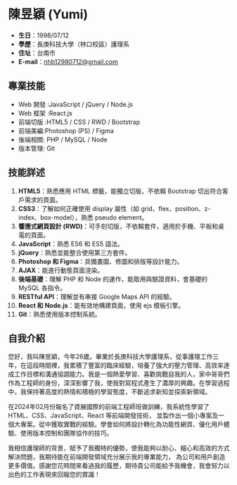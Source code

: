 # 陳昱穎 (Yumi)
- **生日**：1998/07/12
- **學歷**：長庚科技大學（林口校區）護理系
- **住址**：台南市
- **E-mail**：nhb12980712@gmail.com

## 專業技能
- Web 開發 :JavaScript / jQuery / Node.js
- Web 框架 :React.js
- 前端切版 :HTML5 / CSS / RWD / Bootstrap
- 前端美編:Photoshop (PS) / Figma
- 後端相關: PHP / MySQL / Node
- 版本管理: Git

## 技能詳述
1. **HTML5**：熟悉應用 HTML 標籤，能獨立切版，不依賴 Bootstrap 切出符合客戶需求的頁面。
2. **CSS3**：了解如何正確使用 display 屬性（如 grid、flex、position、z-index、box-model），熟悉 pseudo element。
3. **響應式網頁設計 (RWD)**：可手刻切版，不依賴套件，適用於手機、平板和桌電的頁面。
4. **JavaScript**：熟悉 ES6 和 ES5 語法。
5. **jQuery**：熟悉並能整合使用第三方套件。
6. **Photoshop 和 Figma**：具備畫圖、修圖和排版等設計能力。
7. **AJAX**：能進行動態頁面渲染。
8. **後端基礎**：理解 PHP 和 Node 的運作，能取用與驗證資料，會基礎的 MySQL 各指令。
9. **RESTful API**：理解並有串接 Google Maps API 的經驗。
10. **React 和 Node.js**：能有效地構建頁面，使用 ejs 模板引擎。
11. **Git**：熟悉使用版本控制系統。

## 自我介紹
您好，我叫陳昱穎，今年26歲。畢業於長庚科技大學護理系，從事護理工作三年，在這段時間裡，我累積了豐富的臨床經驗，培養了強大的壓力管理、高效率達成工作目標和溝通協調能力。我是一個熱愛學習、喜歡挑戰自我的人，家中哥哥們作為工程師的身份，深深影響了我，使我對寫程式產生了濃厚的興趣。在學習過程中，我保持著高度的熱情和積極的學習態度，不斷追求新知並探索新領域。

在2024年02月份報名了資展國際的前端工程師班做訓練，我系統性學習了 HTML、CSS、JavaScript、React 等前端開發技術，
並製作出一個小專案及一個大專案。從中獲取實戰的經驗。學會如何將設計轉化為功能性網頁、優化用戶體驗、使用版本控制和團隊協作的技巧。

我相信護理師的背景，賦予了我獨特的優勢，使我能夠以耐心、細心和高效的方式解決問題，我期待能在前端開發領域充分展示我的專業能力，
為公司和用戶創造更多價值。感謝您花時間來看過我的履歷，期待貴公司能給予我機會，我會努力以出色的工作表現來回報您的賞識！
